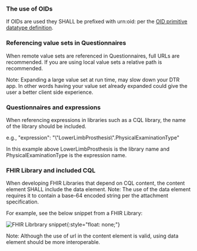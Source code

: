 ### The use of OIDs

If OIDs are used they SHALL be prefixed with urn:oid: per the [OID primitive datatype definition](https://www.hl7.org/fhir/datatypes.html#oid).

### Referencing value sets in Questionnaires

When remote value sets are referenced in Questionnaires, full URLs are recommended. If you are using local value sets a relative path is recommended. 

Note: Expanding a large value set at run time, may slow down your DTR app. In other words having your value set already expanded could give the user a better client side experience.  

### Questionnaires and expressions

When referencing expressions in libraries such as a CQL library, the name of the library should be included.  

e.g., "expression": "\\"LowerLimbProsthesis\\".PhysicalExaminationType"

In this example above LowerLimbProsthesis is the library name and PhysicalExaminationType is the expression name.

### FHIR Library and included CQL

When developing FHIR Libraries that depend on CQL content, the content element SHALL include the data element. Note: The use of the data element requires it to contain a base-64 encoded string per the attachment specification.  

For example, see the below snippet from a FHIR Library:

![FHIR Librbrary snippet](FHIR_Library_snippet.png){:style="float: none;"}

Note: Although the use of url in the content element is valid, using data element should be more interoperable.


